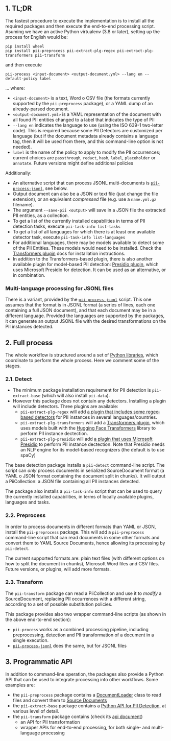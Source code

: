 ## 1. TL;DR

The fastest procedure to execute the implementation is to install all the
required packages and then execute the end-to-end processing script. Asuming
we have an active Python virtualenv (3.8 or later), setting up the process for
English would be:

```
pip install wheel
pip install pii-preprocess pii-extract-plg-regex pii-extract-plg-transformers pii-transform
```

and then execute

```
pii-process <input-document> <output-document.yml> --lang en --default-policy label
```

... where:

 * `<input-document>` is a text, Word o CSV file (the formats currently supported by
   the `pii-preprocess` package), or a YAML dump of an already-parsed document.
 * `<output-document.yml>` is a YAML representation of the document with
   all found PII entities changed to a label that indicates the type of PII
 * `--lang en` indicates the language to use (using the ISO 639-1 two-letter
   code). This is required because some PII Detectors are customized per
   language (but if the document metadata already contains a language tag, then
   it will be used from there, and this command-line option is not needed).
 * `label` is the name of the policy to apply to modify the PII occurrences;
   current choices are `passthrough`, `redact`, `hash`, `label`,
   `placeholder` or `annotate`.  Future versions might define additional
   policies
   
Additionally:

 * An alternative script that can process JSONL multi-documents is
   [`pii-process-jsonl`], see below.
 * Output document can also be a JSON or text file (just change the file
   extension), or an equivalent _compressed_ file (e.g. use a `name.yml.gz`
   filename).
 * The argument `--save-pii <output>` will save in a JSON file the extracted
   PII entities, as a collection.
 * To get a list of the currently installed capabilities in terms of PII
   detection tasks, execute `pii-task-info list-tasks`
 * To get a list of all languages for which there is at least one available
   detector task, execute `pii-task-info list-languages`
 * For additional languages, there may be models available to detect some of the
   PII Entities. These models would need to be installed. Check the
   [Transformers plugin] docs for installation instructions.
 * In addition to the Transformers-based plugin, there is also another
   available plugin for model-based PII detection: [Presidio plugin], which
   uses Microsoft Presidio for detection. It can be used as an alternative, or
   in combination.


### Multi-language processing for JSONL files

There is a variant, provided by the [`pii-process-jsonl`] script. This one
assumes that the format is in JSONL format (a series of lines, each one
containing a full JSON document), and that each document may be in a different
language. Provided the languages are supported by the packages, it can
generate an output JSONL file with the desired transformations on the PII
instances detected.


## 2. Full process

The whole workflow is structured around a set of [Python libraries], which
coordinate to perform the whole process. Here we comment some of the stages.

### 2.1. Detect

* The minimum package installation requirement for PII detection is 
  `pii-extract-base` (which will also install `pii-data`). 
* However this package does not contain any detectors. Installing a plugin
  will include detectors. Three plugins are available:
    - `pii-extract-plg-regex` will add [a plugin that includes some
	  regex-based detectors] for PII instances in several languages/countries.
    - `pii-extract-plg-transformers` will add a [Transformers plugin], which
	  uses models built with the [Hugging Face Transformers] library to perform
	  PII instance dectection.
    - `pii-extract-plg-presidio` will add [a plugin that uses Microsoft
	  Presidio] to perform PII instance dectection. Note that Presidio needs
	  an NLP engine for its model-based recognizers (the default is to use
	  spaCy)

The base detection package installs a `pii-detect` command-line script. The
script can *only* process documents in serialized SourceDocument format (a
YAML o JSON format containing the document split in chunks). It will output
a PiiCollection: a JSON file containing all PII instances detected.

The package also installs a `pii-task-info` script that can be used to query
the currently installed capabilities, in terms of locally available plugins,
languages and tasks.


### 2.2. Preprocess

In order to process documents in different formats than YAML or JSON, install the
`pii-preprocess` package. This will add a `pii-preprocess` command-line
script that can read documents in some other formats and convert them to YAML
Source Documents, hence allowing its processing by `pii-detect`.

The current supported formats are: plain text files (with different options on
how to split the document in chunks), Microsoft Word files and CSV
files. Future versions, or plugins, will add more formats.


### 2.3. Transform

The `pii-transform` package can read a PiiCollection and use it to _modify_
a SourceDocument, replacing PII occurrences with a different string, according to
a set of possible substitution policies.

This package provides also two wrapper command-line scripts (as shown in the above
end-to-end section):
* `pii-process` works as a combined processing pipeline, including preprocessing,
  detection and PII transformation of a document in a single execution.
* [`pii-process-jsonl`] does the same, but for JSONL files


## 3. Programmatic API

In addition to command-line operation, the packages also provide a Python API
that can be used to integrate processing into other workflows. Some examples
are:

 * the `pii-preprocess` package contains a [DocumentLoader] class to read
   files and convert them to [Source Documents]
 * the `pii-extract-base` package contains a [Python API for PII Detection],
   at various level of detail.
 * the `pii-transform` package contains (check its [api document])
     - an API for PII transformation
     - wrapper APIs for end-to-end processing, for both single- and multi-language
	   processing


[a plugin that includes some regex-based detectors]: https://github.com/piisa/pii-extract-plg-regex
[a plugin that uses Microsoft Presidio]: https://github.com/piisa/pii-extract-plg-presidio
[Presidio plugin]: https://github.com/piisa/pii-extract-plg-presidio
[Transformers plugin]: https://github.com/piisa/pii-extract-plg-transformers
[Hugging Face Transformers]: https://huggingface.co/docs/transformers/main/en/index
[Python libraries]: libraries.md
[DocumentLoader]: https://github.com/piisa/pii-preprocess/tree/main/doc/loader.md
[Source Documents]: libraries.md#source-document
[Python API for PII Detection]: https://github.com/piisa/pii-extract-base/tree/main/doc/usage.md
[`pii-process-jsonl`]: https://github.com/piisa/pii-transform/tree/main/doc/jsonl.md
[api document]: https://github.com/piisa/pii-transform/tree/main/doc/api.md
